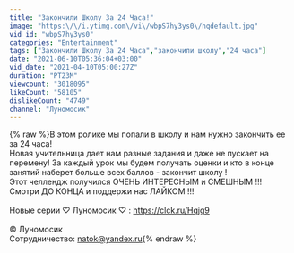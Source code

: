 ```yaml
---
title: "Закончили Школу За 24 Часа!"
image: "https:\/\/i.ytimg.com\/vi\/wbpS7hy3ys0\/hqdefault.jpg"
vid_id: "wbpS7hy3ys0"
categories: "Entertainment"
tags: ["Закончили Школу За 24 Часа","закончили школу","24 часа"]
date: "2021-06-10T05:36:04+03:00"
vid_date: "2021-04-10T05:00:27Z"
duration: "PT23M"
viewcount: "3018095"
likeCount: "58105"
dislikeCount: "4749"
channel: "Луномосик"
---
```

{% raw %}В этом ролике мы попали в школу и нам нужно закончить ее за 24 часа!<br />Новая учительница дает нам разные задания и даже не пускает на перемену! За каждый урок мы будем получать оценки и кто в конце занятий наберет больше всех баллов - закончит школу !<br />Этот челлендж получился ОЧЕНЬ ИНТЕРЕСНЫМ и СМЕШНЫМ !!! <br />Смотри ДО КОНЦА и поддержи нас ЛАЙКОМ !!!<br /><br />Новые серии ♡ Луномосик ♡ : <a rel="nofollow" target="blank" href="https://clck.ru/Hqjg9">https://clck.ru/Hqjg9</a><br /><br />© Луномосик<br />Сотрудничество: natok@yandex.ru{% endraw %}
